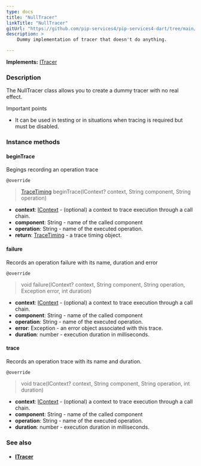 ```yaml
---
type: docs
title: "NullTracer"
linkTitle: "NullTracer"
gitUrl: "https://github.com/pip-services4/pip-services4-dart/tree/main/pip-services4-observability-dart"
description: >
    Dummy implementation of tracer that doesn't do anything.

---
```


**Implements:** [ITracer](../itracer)

### Description

The NullTracer class allows you to create a dummy tracer with no real effect.

Important points

- It can be used in testing or in situations when tracing is required but must be disabled.

### Instance methods

#### beginTrace
Begings recording an operation trace

`@override`
> [TraceTiming](../trace_timing) beginTrace(IContext? context, String component, String operation)

- **context**: [IContext](../../../components/context/icontext) - (optional) a context to trace execution through a call chain.
- **component**: String - name of the called component
- **operation**: String - name of the executed operation.
- **return**: [TraceTiming](../trace_timing) - a trace timing object.


#### failure
Records an operation failure with its name, duration and error

`@override`
> void failure(IContext? context, String component, String operation, Exception error, int duration)

- **context**: [IContext](../../../components/context/icontext) - (optional) a context to trace execution through a call chain.
- **component**: String - name of the called component
- **operation**: String - name of the executed operation.
- **error**: Exception - an error object associated with this trace.
- **duration**: number - execution duration in milliseconds.


#### trace
Records an operation trace with its name and duration.

`@override`
> void trace(IContext? context, String component, String operation, int duration)

- **context**: [IContext](../../../components/context/icontext) - (optional) a context to trace execution through a call chain.
- **component**: String - name of the called component
- **operation**: String - name of the executed operation.
- **duration**: number - execution duration in milliseconds.

### See also
- #### [ITracer](../itracer)
